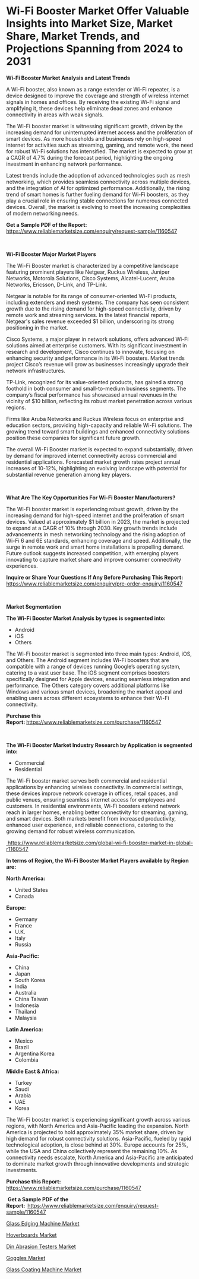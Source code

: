<p><h1>Wi-Fi Booster Market Offer Valuable Insights into Market Size, Market Share, Market Trends, and Projections Spanning from 2024 to 2031</h1></p><p><strong>Wi-Fi Booster Market Analysis and Latest Trends</strong></p>
<p><p>A Wi-Fi booster, also known as a range extender or Wi-Fi repeater, is a device designed to improve the coverage and strength of wireless internet signals in homes and offices. By receiving the existing Wi-Fi signal and amplifying it, these devices help eliminate dead zones and enhance connectivity in areas with weak signals.</p><p>The Wi-Fi booster market is witnessing significant growth, driven by the increasing demand for uninterrupted internet access and the proliferation of smart devices. As more households and businesses rely on high-speed internet for activities such as streaming, gaming, and remote work, the need for robust Wi-Fi solutions has intensified. The market is expected to grow at a CAGR of 4.7% during the forecast period, highlighting the ongoing investment in enhancing network performance.</p><p>Latest trends include the adoption of advanced technologies such as mesh networking, which provides seamless connectivity across multiple devices, and the integration of AI for optimized performance. Additionally, the rising trend of smart homes is further fueling demand for Wi-Fi boosters, as they play a crucial role in ensuring stable connections for numerous connected devices. Overall, the market is evolving to meet the increasing complexities of modern networking needs.</p></p>
<p><strong>Get a Sample PDF of the Report:&nbsp;</strong> <a href="https://www.reliablemarketsize.com/enquiry/request-sample/1160547?utm_campaign=1510&utm_medium=2&utm_source=Github&utm_content=ia&utm_term=18102024&utm_id=wi-fi-booster">https://www.reliablemarketsize.com/enquiry/request-sample/1160547</a></p>
<p>&nbsp;</p>
<p><strong>Wi-Fi Booster Major Market Players</strong></p>
<p><p>The Wi-Fi Booster market is characterized by a competitive landscape featuring prominent players like Netgear, Ruckus Wireless, Juniper Networks, Motorola Solutions, Cisco Systems, Alcatel-Lucent, Aruba Networks, Ericsson, D-Link, and TP-Link. </p><p>Netgear is notable for its range of consumer-oriented Wi-Fi products, including extenders and mesh systems. The company has seen consistent growth due to the rising demand for high-speed connectivity, driven by remote work and streaming services. In the latest financial reports, Netgear's sales revenue exceeded $1 billion, underscoring its strong positioning in the market.</p><p>Cisco Systems, a major player in network solutions, offers advanced Wi-Fi solutions aimed at enterprise customers. With its significant investment in research and development, Cisco continues to innovate, focusing on enhancing security and performance in its Wi-Fi boosters. Market trends project Cisco’s revenue will grow as businesses increasingly upgrade their network infrastructures.</p><p>TP-Link, recognized for its value-oriented products, has gained a strong foothold in both consumer and small-to-medium business segments. The company’s fiscal performance has showcased annual revenues in the vicinity of $10 billion, reflecting its robust market penetration across various regions.</p><p>Firms like Aruba Networks and Ruckus Wireless focus on enterprise and education sectors, providing high-capacity and reliable Wi-Fi solutions. The growing trend toward smart buildings and enhanced connectivity solutions position these companies for significant future growth. </p><p>The overall Wi-Fi Booster market is expected to expand substantially, driven by demand for improved internet connectivity across commercial and residential applications. Forecasted market growth rates project annual increases of 10-12%, highlighting an evolving landscape with potential for substantial revenue generation among key players.</p></p>
<p>&nbsp;</p>
<p><strong>What Are The Key Opportunities For Wi-Fi Booster Manufacturers?</strong></p>
<p><p>The Wi-Fi booster market is experiencing robust growth, driven by the increasing demand for high-speed internet and the proliferation of smart devices. Valued at approximately $1 billion in 2023, the market is projected to expand at a CAGR of 10% through 2030. Key growth trends include advancements in mesh networking technology and the rising adoption of Wi-Fi 6 and 6E standards, enhancing coverage and speed. Additionally, the surge in remote work and smart home installations is propelling demand. Future outlook suggests increased competition, with emerging players innovating to capture market share and improve consumer connectivity experiences.</p></p>
<p><strong>Inquire or Share Your Questions If Any Before Purchasing This Report:</strong> <a href="https://www.reliablemarketsize.com/enquiry/pre-order-enquiry/1160547?utm_campaign=1510&utm_medium=2&utm_source=Github&utm_content=ia&utm_term=18102024&utm_id=wi-fi-booster">https://www.reliablemarketsize.com/enquiry/pre-order-enquiry/1160547</a></p>
<p>&nbsp;</p>
<p><strong>Market Segmentation</strong></p>
<p><strong>The Wi-Fi Booster Market Analysis by types is segmented into:</strong></p>
<p><ul><li>Android</li><li>iOS</li><li>Others</li></ul></p>
<p><p>The Wi-Fi booster market is segmented into three main types: Android, iOS, and Others. The Android segment includes Wi-Fi boosters that are compatible with a range of devices running Google’s operating system, catering to a vast user base. The iOS segment comprises boosters specifically designed for Apple devices, ensuring seamless integration and performance. The Others category covers additional platforms like Windows and various smart devices, broadening the market appeal and enabling users across different ecosystems to enhance their Wi-Fi connectivity.</p></p>
<p><strong>Purchase this Report:&nbsp;</strong><a href="https://www.reliablemarketsize.com/purchase/1160547?utm_campaign=1510&utm_medium=2&utm_source=Github&utm_content=ia&utm_term=18102024&utm_id=wi-fi-booster">https://www.reliablemarketsize.com/purchase/1160547</a></p>
<p>&nbsp;</p>
<p><strong>The Wi-Fi Booster Market Industry Research by Application is segmented into:</strong></p>
<p><ul><li>Commercial</li><li>Residential</li></ul></p>
<p><p>The Wi-Fi booster market serves both commercial and residential applications by enhancing wireless connectivity. In commercial settings, these devices improve network coverage in offices, retail spaces, and public venues, ensuring seamless internet access for employees and customers. In residential environments, Wi-Fi boosters extend network reach in larger homes, enabling better connectivity for streaming, gaming, and smart devices. Both markets benefit from increased productivity, enhanced user experience, and reliable connections, catering to the growing demand for robust wireless communication.</p></p>
<p><a href="https://www.reliablemarketsize.com/global-wi-fi-booster-market-in-global-r1160547?utm_campaign=1510&utm_medium=2&utm_source=Github&utm_content=ia&utm_term=18102024&utm_id=wi-fi-booster">&nbsp;https://www.reliablemarketsize.com/global-wi-fi-booster-market-in-global-r1160547</a></p>
<p><strong>In terms of Region, the Wi-Fi Booster Market Players available by Region are:</strong></p>
<p>
    <p> <strong> North America: </strong>
        <ul>
            <li>United States</li>
            <li>Canada</li>
        </ul>
        </p> 
    <p> <strong> Europe: </strong>
        <ul>
            <li>Germany</li>
            <li>France</li>
            <li>U.K.</li>
            <li>Italy</li>
            <li>Russia</li>
        </ul>
        </p> 
    <p> <strong> Asia-Pacific: </strong>
        <ul>
            <li>China</li>
            <li>Japan</li>
            <li>South Korea</li>
            <li>India</li>
            <li>Australia</li>
            <li>China Taiwan</li>
            <li>Indonesia</li>
            <li>Thailand</li>
            <li>Malaysia</li>
        </ul>
        </p> 
    <p> <strong> Latin America: </strong>
        <ul>
            <li>Mexico</li>
            <li>Brazil</li>
            <li>Argentina Korea</li>
            <li>Colombia</li>
        </ul>
        </p> 
    <p> <strong> Middle East & Africa: </strong>
        <ul>
            <li>Turkey</li>
            <li>Saudi</li>
            <li>Arabia</li>
            <li>UAE</li>
            <li>Korea</li>
        </ul>
    </p>
    </p>
<p><p>The Wi-Fi booster market is experiencing significant growth across various regions, with North America and Asia-Pacific leading the expansion. North America is projected to hold approximately 35% market share, driven by high demand for robust connectivity solutions. Asia-Pacific, fueled by rapid technological adoption, is close behind at 30%. Europe accounts for 25%, while the USA and China collectively represent the remaining 10%. As connectivity needs escalate, North America and Asia-Pacific are anticipated to dominate market growth through innovative developments and strategic investments.</p></p>
<p><strong>Purchase this Report: </strong><a href="https://www.reliablemarketsize.com/purchase/1160547?utm_campaign=1510&utm_medium=2&utm_source=Github&utm_content=ia&utm_term=18102024&utm_id=wi-fi-booster">https://www.reliablemarketsize.com/purchase/1160547</a></p>
<p>&nbsp;<strong>Get a Sample PDF of the Report:&nbsp;&nbsp;</strong><a href="https://www.reliablemarketsize.com/enquiry/request-sample/1160547?utm_campaign=1510&utm_medium=2&utm_source=Github&utm_content=ia&utm_term=18102024&utm_id=wi-fi-booster">https://www.reliablemarketsize.com/enquiry/request-sample/1160547</a></p>
<p><strong></strong></p>
<p><p><a href="https://issuu.com/reportprime-2/docs/glass-edging-machine-market-size-20_76ffde3aca20a1?utm_campaign=1510&utm_medium=2&utm_source=Github&utm_content=ia&utm_term=18102024&utm_id=wi-fi-booster">Glass Edging Machine Market</a></p><p><a href="https://www.linkedin.com/pulse/hoverboards-market-industry-trends-forecast-period-bwvoe?utm_campaign=1510&utm_medium=2&utm_source=Github&utm_content=ia&utm_term=18102024&utm_id=wi-fi-booster">Hoverboards Market</a></p><p><a href="https://github.com/FassouRP/Market-Research-Report-List-6/blob/main/din-abrasion-testers-market.md?utm_campaign=1510&utm_medium=2&utm_source=Github&utm_content=ia&utm_term=18102024&utm_id=wi-fi-booster">Din Abrasion Testers Market</a></p><p><a href="https://www.linkedin.com/pulse/pulse-goggles-rhythms-change-market-resonance-2024-2031-f0hje?utm_campaign=1510&utm_medium=2&utm_source=Github&utm_content=ia&utm_term=18102024&utm_id=wi-fi-booster">Goggles Market</a></p><p><a href="https://issuu.com/reportprime-2/docs/glass-coating-machine-market-size-2_4cfeb6bbefc43a?utm_campaign=1510&utm_medium=2&utm_source=Github&utm_content=ia&utm_term=18102024&utm_id=wi-fi-booster">Glass Coating Machine Market</a></p></p>